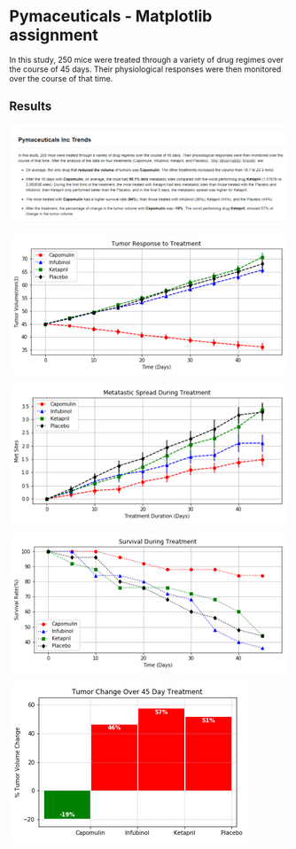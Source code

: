 # Pymaceuticals - Matplotlib assignment

In this study, 250 mice were treated through a variety of drug regimes over the course of 45 days. 
Their physiological responses were then monitored over the course of that time.

## Results

![result](Images/trends.png)

![tumor](Images/TumorResponse.png)

![spread](Images/MetatasticSpread.png)

![rate](Images/SurvivalRate.png)

![change](Images/TumorChange.png)

